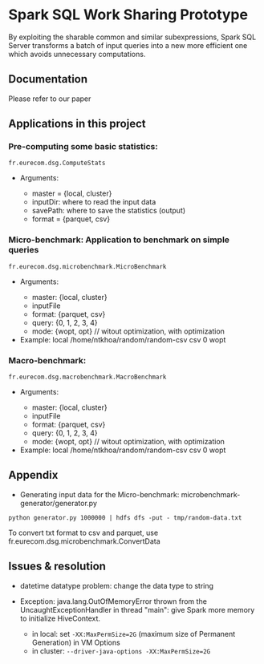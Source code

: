 # Spark SQL Work Sharing Prototype

By exploiting the sharable common and similar subexpressions, Spark SQL Server transforms a batch of input queries into a new more efficient one which avoids unnecessary computations.

## Documentation
Please refer to our paper

## Applications in this project
### Pre-computing some basic statistics:
`fr.eurecom.dsg.ComputeStats`

- Arguments: <master> <inputDir> <savePath> <format>
    + master = {local, cluster}
    + inputDir: where to read the input data
    + savePath: where to save the statistics (output)
    + format = {parquet, csv}

### Micro-benchmark: Application to benchmark on simple queries

`fr.eurecom.dsg.microbenchmark.MicroBenchmark`

- Arguments: <master> <inputFile> <format> <query> <mode>
    + master: {local, cluster}
    + inputFile
    + format: {parquet, csv}
    + query: {0, 1, 2, 3, 4}
    + mode: {wopt, opt} // witout optimization, with optimization
- Example: local /home/ntkhoa/random/random-csv csv 0 wopt

### Macro-benchmark:
`fr.eurecom.dsg.macrobenchmark.MacroBenchmark`

- Arguments: <master> <inputFile> <format> <query> <mode>
    + master: {local, cluster}
    + inputFile
    + format: {parquet, csv}
    + query: {0, 1, 2, 3, 4}
    + mode: {wopt, opt} // witout optimization, with optimization
- Example: local /home/ntkhoa/random/random-csv csv 0 wopt

## Appendix
- Generating input data for the Micro-benchmark: microbenchmark-generator/generator.py

`python generator.py 1000000 | hdfs dfs -put - tmp/random-data.txt`

To convert txt format to csv and parquet, use fr.eurecom.dsg.microbenchmark.ConvertData

## Issues & resolution
- datetime datatype problem: change the data type to string

- Exception: java.lang.OutOfMemoryError thrown from the UncaughtExceptionHandler in thread "main": give Spark more memory to initialize HiveContext.
    + in local: set `-XX:MaxPermSize=2G` (maximum size of Permanent Generation) in VM Options
    + in cluster: `--driver-java-options -XX:MaxPermSize=2G`